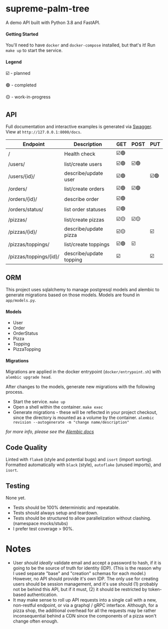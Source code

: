 # supreme-palm-tree

A demo API built with Python 3.8 and FastAPI.


#### Getting Started
You'll need to have `docker` and `docker-compose` installed, but that's it! Run `make up` to start the service.

#### Legend

☑️ - planned

🟢 - completed

🟡 - work-in-progress



## API

Full documentation and interactive examples is generated via [Swagger](https://swagger.io/tools/swagger-ui/). View at `http://127.0.0.1:8000/docs`.

| Endpoint | Description | GET | POST | PUT |
| - | - | - | - | - |
| / | Health check | ☑️🟢 |  |  |
| /users/ | list/create users | ☑️🟢 | ☑️🟢 |  |
| /users/{id}/ | describe/update user | ☑️🟢 |  | ☑️🟢 |
| /orders/ | list/create orders | ☑️🟢 | ☑️🟢 |  |
| /orders/{id}/ | describe order | ☑️🟢 |  |  |
| /orders/status/ | list order statuses | ☑️🟢 |  | |
| /pizzas/ | list/create pizzas | ☑️🟡 | ☑️🟡 |  |
| /pizzas/{id}/ | describe/update pizza | ☑️🟡 |  | ☑️ |
| /pizzas/toppings/ | list/create toppings | ☑️🟢 | ☑️ |  |
| /pizzas/toppings/{id}/ | describe/update topping | ☑️ |  | ☑️ |



## ORM

This project uses sqlalchemy to manage postgresql models and alembic to generate migrations based on those models. Models are found in `app/models.py`.

#### Models

* User
* Order
* OrderStatus
* Pizza
* Topping
* PizzaTopping


#### Migrations

Migrations are applied in the docker entrypoint (`docker/entrypoint.sh`) with `alembic upgrade head`.

After changes to the models, generate new migrations with the following process.

*  Start the service.
  `make up`
* Open a shell within the container.
  `make exec`
* Generate migrations - these will be reflected in your project checkout, since the directory is mounted as a volume by the container.
  `alembic revision --autogenerate -m "change name/description"`

*for more info, please see the [Alembic docs](https://alembic.sqlalchemy.org/en/latest/autogenerate.html)*



## Code Quality

Linted with `flake8` (style and potential bugs) and `isort` (import sorting).
Formatted automatically with `black` (style), `autoflake` (unused imports), and `isort`.


## Testing

None yet.

* Tests should be 100% deterministic and repeatable.
* Tests should always setup and teardown.
* Tests should be structured to allow parallelization without clashing. (namespace mocks/stubs)
* I prefer test coverage > 90%.



# Notes

* User *should ideally* validate email and accept a password to hash, if it is going to be the source of truth for identity (IDP). (This is the reason why I used separate "base" and "creation" schemas for each model.) However, no API should provide it's own IDP. The only use for creating users should be session management, and it's use should (1) probably not be behind this API, but if it must, (2) it should be restricted by token-based authentication.
* It may make sense to roll up API requests into a single call with a new, non-restful endpoint, or via a graphql / gRPC interface. Although, for a pizza shop, the additional overhead for all the requests may be rather inconsequential behind a CDN since the components of a pizza won't change often enough.